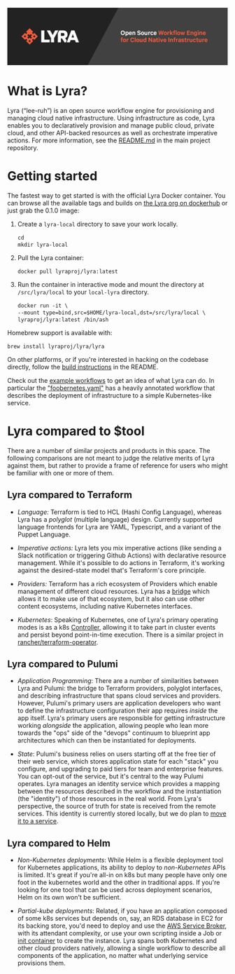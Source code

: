 ![Lyra logo](assets/lyrabanner.png)

# What is Lyra?
Lyra (“lee-ruh”) is an open source workflow engine for provisioning and managing cloud native infrastructure. Using infrastructure as code, Lyra enables you to declaratively provision and manage public cloud, private cloud, and other API-backed resources as well as orchestrate imperative actions. For more information, see the [README.md](https://github.com/lyraproj/lyra) in the main project repository.

# Getting started

The fastest way to get started is with the official Lyra Docker container. You can browse all the available tags and builds on [the Lyra org on dockerhub](https://hub.docker.com/r/lyraproj/lyra) or just grab the 0.1.0 image: 

1. Create a `lyra-local` directory to save your work locally. 

   ```
   cd
   mkdir lyra-local
   ```

2. Pull the Lyra container:

   ```
   docker pull lyraproj/lyra:latest
   ```

3. Run the container in interactive mode and mount the directory at `/src/lyra/local` to your `local-lyra` directory.

   ```
   docker run -it \
   --mount type=bind,src=$HOME/lyra-local,dst=/src/lyra/local \
   lyraproj/lyra:latest /bin/ash
   ```

Homebrew support is available with:

```
brew install lyraproj/lyra/lyra
```

On other platforms, or if you're interested in hacking on the codebase directly, follow the [build instructions](https://github.com/lyraproj/lyra#build) in the README.

Check out the [example workflows](https://github.com/lyraproj/lyra/tree/master/workflows) to get an idea of what Lyra can do. In particular the ["foobernetes.yaml"](https://github.com/lyraproj/lyra/blob/master/workflows/foobernetes.yaml) has a heavily annotated workflow that describes the deployment of infrastructure to a simple Kubernetes-like service.

# Lyra compared to $tool

There are a number of similar projects and products in this space. The following comparisons are not meant to judge the relative merits of Lyra against them, but rather to provide a frame of reference for users who might be familiar with one or more of them.

## Lyra compared to Terraform

- *Language:* Terraform is tied to HCL (Hashi Config Language), whereas Lyra has a _polyglot_ (multiple language) design. Currently supported language frontends for Lyra are YAML, Typescript, and a variant of the Puppet Language.

- *Imperative actions:* Lyra lets you mix imperative actions (like sending a Slack notification or triggering Github Actions) with declarative resource management. While it's possible to do actions in Terraform, it's working against the desired-state model that's Terraform's core principle.

- *Providers:* Terraform has a rich ecosystem of Providers which enable management of different cloud resources. Lyra has a [bridge](https://github.com/lyraproj/terraform-bridge) which allows it to make use of that ecosystem, but it also can use other content ecosystems, including native Kubernetes interfaces.

- *Kubernetes*: Speaking of Kubernetes, one of Lyra's primary operating modes is as a k8s [Controller](https://github.com/lyraproj/lyra#deploying-workflows-with-kubernetes), allowing it to take part in cluster events and persist beyond point-in-time execution. There is a similar project in [rancher/terraform-operator](https://github.com/rancher/terraform-operator).

## Lyra compared to Pulumi

- *Application Programming*: There are a number of similarities between Lyra and Pulumi: the bridge to Terraform providers, polyglot interfaces, and describing infrastructure that spans cloud services and providers. However, Pulumi's primary users are application developers who want to define the infrastructure configuration their app requires *inside* the app itself. Lyra's primary users are responsible for getting infrastructure working *alongside* the application, allowing people who lean more towards the "ops" side of the "devops" continuum to blueprint app architectures which can then be instantiated for deployments.

- *State*: Pulumi's business relies on users starting off at the free tier of their web service, which stores application state for each "stack" you configure, and upgrading to paid tiers for team and enterprise features. You can opt-out of the service, but it's central to the way Pulumi operates. Lyra manages an identity service which provides a mapping between the resources described in the workflow and the instantiation (the "identity") of those resources in the real world. From Lyra's perspective, the source of truth for state is received from the remote services. This identity is currently stored locally, but we do plan to [move it to a service](https://github.com/lyraproj/lyra/issues/57).

## Lyra compared to Helm

- *Non-Kubernetes deployments*: While Helm is a flexible deployment tool for Kubernetes applications, its ability to deploy to _non-Kubernetes_ APIs is limited. It's great if you're all-in on k8s but many people have only one foot in the kubernetes world and the other in traditional apps. If you're looking for one tool that can be used across deployment scenarios, Helm on its own won't be sufficient.

- *Partial-kube deployments*:  Related, if you have an application composed of some k8s services but depends on, say, an RDS database in EC2 for its backing store, you'd need to deploy and use the [AWS Service Broker](https://aws.amazon.com/partners/servicebroker/), with its attendant complexity, or use your own scripting inside a Job or [init container](https://kubernetes.io/docs/concepts/workloads/pods/init-containers/) to create the instance. Lyra spans both Kubernetes and other cloud providers natively, allowing a single workflow to describe all components of the application, no matter what underlying service provisions them.
